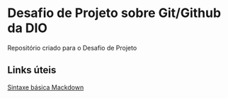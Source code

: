 # Desafio de Projeto sobre Git/Github da DIO
Repositório criado para o Desafio de Projeto

## Links úteis
[Sintaxe básica Mackdown](https://www.markdownguide.org/)
